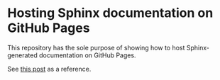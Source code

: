 # Hosting Sphinx documentation on GitHub Pages

This repository has the sole purpose of showing how to host Sphinx-generated
documentation on GitHub Pages.

See [this post](https://tech.michaelaltfield.net/2020/07/18/sphinx-rtd-github-pages-1/)
as a reference.
